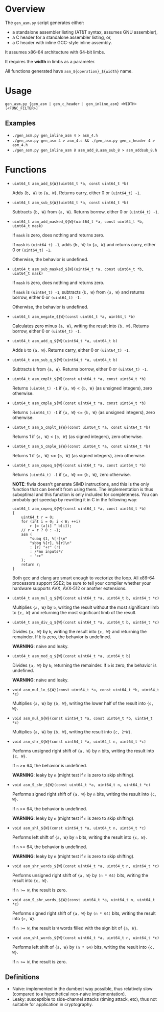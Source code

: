 Overview
===

The `gen_asm.py` script generates either:
 - a standalone assembler listing (AT&T syntax, assumes GNU assembler),
 - a C header for a standalone assembler listing, or,
 - a C header with inline GCC-style inline assembly.

It assumes x86-64 architecture with 64-bit limbs.

It requires the **width** in limbs as a parameter.

All functions generated have `asm_${operation}_${width}` name.

Usage
===

`gen_asm.py {gen_asm | gen_c_header | gen_inline_asm} <WIDTH> [<FUNC_FILTER>]`

Examples
---
 * `./gen_asm.py gen_inline_asm 4 > asm_4.h`
 * `./gen_asm.py gen_asm 4 > asm_4.s && ./gen_asm.py gen_c_header 4 > asm_4.h`
 * `./gen_asm.py gen_inline_asm 8 asm_add_8,asm_sub_8 > asm_addsub_8.h`

Functions
===

* `uint64_t asm_add_${W}(uint64_t *a, const uint64_t *b)`

  Adds `{b, W}` to `{a, W}`. Returns carry, either 0 or `(uint64_t) -1`.

* `uint64_t asm_sub_${W}(uint64_t *a, const uint64_t *b)`

  Subtracts `{b, W}` from `{a, W}`. Returns borrow, either 0 or `(uint64_t) -1`.

* `uint64_t asm_add_masked_${W}(uint64_t *a, const uint64_t *b, uint64_t mask)`

  If `mask` is zero, does nothing and returns zero.

  If `mask` is `(uint64_t) -1`, adds `{b, W}` to `{a, W}` and returns carry, either 0 or `(uint64_t) -1`.

  Otherwise, the behavior is undefined.

* `uint64_t asm_sub_masked_${W}(uint64_t *a, const uint64_t *b, uint64_t mask)`

  If `mask` is zero, does nothing and returns zero.

  If `mask` is `(uint64_t) -1`, subtracts `{b, W}` from `{a, W}` and returns borrow, either 0 or `(uint64_t) -1`.

  Otherwise, the behavior is undefined.

* `uint64_t asm_negate_${W}(const uint64_t *a, uint64_t *b)`

  Calculates zero minus `{a, W}`, writing the result into `{b, W}`. Returns borrow, either 0 or `(uint64_t) -1`.

* `uint64_t asm_add_q_${W}(uint64_t *a, uint64_t b)`

  Adds `b` to `{a, W}`. Returns carry, either 0 or `(uint64_t) -1`.

* `uint64_t asm_sub_q_${W}(uint64_t *a, uint64_t b)`

  Subtracts `b` from `{a, W}`. Returns borrow, either 0 or `(uint64_t) -1`.

* `uint64_t asm_cmplt_${W}(const uint64_t *a, const uint64_t *b)`

  Returns `(uint64_t) -1` if `{a, W}` < `{b, W}` (as unsigned integers), zero otherwise.

* `uint64_t asm_cmple_${W}(const uint64_t *a, const uint64_t *b)`

  Returns `(uint64_t) -1` if `{a, W}` <= `{b, W}` (as unsigned integers), zero otherwise.

* `uint64_t asm_S_cmplt_${W}(const uint64_t *a, const uint64_t *b)`

  Returns 1 if `{a, W}` < `{b, W}` (as signed integers), zero otherwise.

* `uint64_t asm_S_cmple_${W}(const uint64_t *a, const uint64_t *b)`

  Returns 1 if `{a, W}` <= `{b, W}` (as signed integers), zero otherwise.

* `uint64_t asm_cmpeq_${W}(const uint64_t *a, const uint64_t *b)`

  Returns `(uint64_t) -1` if `{a, W}` == `{b, W}`, zero otherwise.

  **NOTE**: fiwia doesn't generate SIMD instructions, and this is the only function that can benefit from using them.
  The implementation is thus suboptimal and this function is only included for completeness.
  You can probably get speedup by rewriting it in C in the following way:
  ```
  uint64_t asm_cmpeq_${W}(const uint64_t *a, const uint64_t *b)
  {
      uint64_t r = 0;
      for (int i = 0; i < W; ++i)
          r |= (a[i] ^ b[i]);
      // r = r ? 0 : -1;
      asm (
          "subq $1, %[r]\n"
          "sbbq %[r], %[r]\n"
          : [r] "+r" (r)
          : /*no inputs*/
          : "cc"
      );
      return r;
  }
  ```
  Both gcc and clang are smart enough to vectorize the loop.
  All x86-64 processors support SSE2; be sure to tell your compiler whether your hardware supports AVX, AVX-512 or another extensions.

* `uint64_t asm_mul_q_${W}(const uint64_t *a, uint64_t b, uint64_t *c)`

  Multiplies `{a, W}` by `b`, writing the result without the most significant limb to `{c, W}` and returning the most significant limb of the result.

* `uint64_t asm_div_q_${W}(const uint64_t *a, uint64_t b, uint64_t *c)`

  Divides `{a, W}` by `b`, writing the result into `{c, W}` and returning the remainder. If `b` is zero, the behavior is undefined.

  **WARNING**: naïve and leaky.

* `uint64_t asm_mod_q_${W}(const uint64_t *a, uint64_t b)`

  Divides `{a, W}` by `b`, returning the remainder. If `b` is zero, the behavior is undefined.

  **WARNING**: naïve and leaky.

* `void asm_mul_lo_${W}(const uint64_t *a, const uint64_t *b, uint64_t *c)`

  Multiplies `{a, W}` by `{b, W}`, writing the lower half of the result into `{c, W}`.

* `void asm_mul_${W}(const uint64_t *a, const uint64_t *b, uint64_t *c)`

  Multiplies `{a, W}` by `{b, W}`, writing the result into `{c, 2*W}`.

* `void asm_shr_${W}(const uint64_t *a, uint64_t n, uint64_t *c)`

  Performs unsigned right shift of `{a, W}` by `n` bits, writing the result into `{c, W}`.

  If `n` >= 64, the behavior is undefined.

  **WARNING**: leaky by `n` (might test if `n` is zero to skip shifting).

* `void asm_S_shr_${W}(const uint64_t *a, uint64_t n, uint64_t *c)`

  Performs signed right shift of `{a, W}` by `n` bits, writing the result into `{c, W}`.

  If `n` >= 64, the behavior is undefined.

  **WARNING**: leaky by `n` (might test if `n` is zero to skip shifting).

* `void asm_shl_${W}(const uint64_t *a, uint64_t n, uint64_t *c)`

  Performs left shift of `{a, W}` by `n` bits, writing the result into `{c, W}`.

  If `n` >= 64, the behavior is undefined.

  **WARNING**: leaky by `n` (might test if `n` is zero to skip shifting).

* `void asm_shr_words_${W}(const uint64_t *a, uint64_t n, uint64_t *c)`

  Performs unsigned right shift of `{a, W}` by `(n * 64)` bits, writing the result into `{c, W}`.

  If `n >= W`, the result is zero.

* `void asm_S_shr_words_${W}(const uint64_t *a, uint64_t n, uint64_t *c)`

  Performs signed right shift of `{a, W}` by `(n * 64)` bits, writing the result into `{c, W}`.

  If `n >= W`, the result is `W` words filled with the sign bit of `{a, W}`.

* `void asm_shl_words_${W}(const uint64_t *a, uint64_t n, uint64_t *c)`

  Performs left shift of `{a, W}` by `(n * 64)` bits, writing the result into `{c, W}`.

  If `n >= W`, the result is zero.

Definitions
---

* Naïve: implemented in the dumbest way possible, thus relatively slow (compared to a hypothetical non-naïve implementation).
* Leaky: susceptible to side-channel attacks (timing attack, etc), thus not suitable for application in cryptography.
